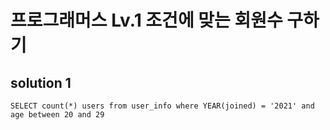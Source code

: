 # 프로그래머스 Lv.1 조건에 맞는 회원수 구하기

## solution 1

```mysql
SELECT count(*) users from user_info where YEAR(joined) = '2021' and age between 20 and 29
```